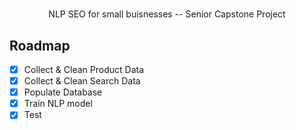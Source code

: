   <h1 align="center"></h2>

  <p align="center">
    NLP SEO for small buisnesses -- Senior Capstone Project
</p>


## Roadmap
- [x] Collect & Clean Product Data
- [x] Collect & Clean Search Data
- [x] Populate Database
- [x] Train NLP model
- [x] Test
